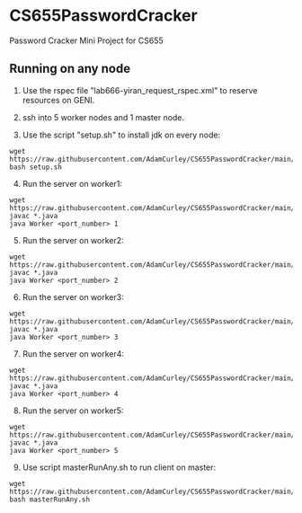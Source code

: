 # CS655PasswordCracker
Password Cracker Mini Project for CS655


## Running on any node

1. Use the rspec file "lab666-yiran_request_rspec.xml" to reserve resources on GENI.

2. ssh into 5 worker nodes and 1 master node.

3. Use the script "setup.sh" to install jdk on every node:
```
wget https://raw.githubusercontent.com/AdamCurley/CS655PasswordCracker/main/scripts/setup.sh
bash setup.sh 
```

4. Run the server on worker1:
```
wget https://raw.githubusercontent.com/AdamCurley/CS655PasswordCracker/main/src/TestForAny/Worker.java
javac *.java
java Worker <port_number> 1 
```

5. Run the server on worker2:
```
wget https://raw.githubusercontent.com/AdamCurley/CS655PasswordCracker/main/src/TestForAny/Worker.java
javac *.java
java Worker <port_number> 2 
```

6. Run the server on worker3:
```
wget https://raw.githubusercontent.com/AdamCurley/CS655PasswordCracker/main/src/TestForAny/Worker.java
javac *.java
java Worker <port_number> 3 
```

7. Run the server on worker4:
```
wget https://raw.githubusercontent.com/AdamCurley/CS655PasswordCracker/main/src/TestForAny/Worker.java
javac *.java
java Worker <port_number> 4 
```

8. Run the server on worker5:
```
wget https://raw.githubusercontent.com/AdamCurley/CS655PasswordCracker/main/src/TestForAny/Worker.java
javac *.java
java Worker <port_number> 5 
```

9. Use script masterRunAny.sh to run client on master:
```
wget https://raw.githubusercontent.com/AdamCurley/CS655PasswordCracker/main/scripts/AnyNode/masterRunAny.sh
bash masterRunAny.sh 
```
